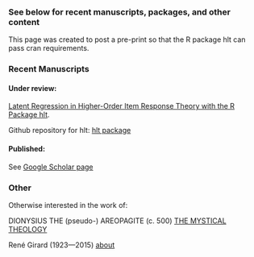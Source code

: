 
### See below for recent manuscripts, packages, and other content

This page was created to post a pre-print so that the R package hlt can pass cran requirements.

### Recent Manuscripts

#### Under review:

[Latent Regression in Higher-Order Item Response Theory with the R Package hlt](https://mkleinsa.github.io/doc/hlt_proof_draft_brmic.pdf).

Github repository for hlt: [hlt package](https://github.com/mkleinsa/hlt) 

#### Published:

See [Google Scholar page](https://scholar.google.com/citations?user=AkJ_MJ8AAAAJ&hl=en&oi=sra) 

### Other

Otherwise interested in the work of:

DIONYSIUS THE (pseudo-) AREOPAGITE (c. 500)
[THE MYSTICAL THEOLOGY](http://www.ldysinger.com/@texts/0500_dion_aer/03_dion-mys_th.htm) 

René Girard (1923—2015)
[about](https://iep.utm.edu/girard/#SH6a) 

